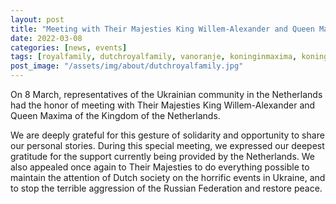 ```yaml
---
layout: post
title: "Meeting with Their Majesties King Willem-Alexander and Queen Maxima of the Kingdom of the Netherlands"
date: 2022-03-08
categories: [news, events]
tags: [royalfamily, dutchroyalfamily, vanoranje, koninginmaxima, koningwillemalexander]
post_image: "/assets/img/about/dutchroyalfamily.jpg"
---
```


On 8 March,  representatives of the Ukrainian community in the Netherlands had the honor of meeting with Their Majesties King Willem-Alexander and Queen Maxima of the Kingdom of the Netherlands.

We are deeply grateful for this gesture of solidarity and opportunity to share our personal stories. During this special meeting, we expressed our deepest gratitude for the support currently being provided by the Netherlands.
We also appealed once again to Their Majesties to do everything possible to maintain the attention of Dutch society on the horrific events  in Ukraine, and to stop the terrible aggression of the Russian Federation and restore peace.
